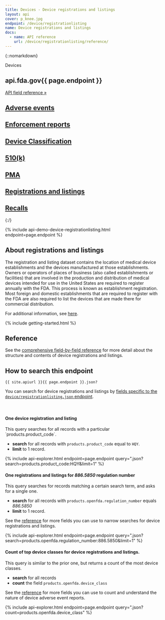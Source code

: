 ```yaml
---
title: Devices - Device registrations and listings
layout: api
cover: p_knee.jpg
endpoint: /device/registrationlisting
name: Device registrations and listings
docs:
  - name: API reference
    url: /device/registrationlisting/reference/
---
```

{::nomarkdown}
<section class="content-heading api {% if page.cover %}cover{% endif %}" style="background-image:url('{{ site.baseurl }}/assets/img/{{ page.cover }}');">
  <div class="content-heading-text">
    <div class="content-heading-title">
      Devices
    </div>
    <h1><span class="faded">api.fda.gov</span>{{ page.endpoint }}</h1>
    <a href="{{ site.baseurl }}{{ page.endpoint }}/reference/" class="api-nav">API field reference »</a>
  </div>
</section>

<div class="row tabs">
  <div class="col-sm-6 tab"><h2><a href="{{ site.baseurl }}/device/event/">Adverse events</a></h2></div>
  <div class="col-sm-6 tab"><h2><a href="{{ site.baseurl }}/device/enforcement/">Enforcement reports</a></h2></div>
  <div class="col-sm-6 tab"><h2><a href="{{ site.baseurl }}/device/classification/">Device Classification</a></h2></div>
  <div class="col-sm-6 tab"><h2><a href="{{ site.baseurl }}/device/510k/">510(k)</a></h2></div>
  <div class="col-sm-6 tab"><h2><a href="{{ site.baseurl }}/device/pma/">PMA</a></h2></div>
  <div class="col-sm-6 tab selected"><h2><a href="{{ site.baseurl }}/device/registrationlisting/">Registrations and listings</a></h2></div>
  <div class="col-sm-6 tab"><h2><a href="{{ site.baseurl }}/device/recall/">Recalls</a></h2></div>
</div>
{:/}

{% include api-demo-device-registrationlisting.html endpoint=page.endpoint %}

<section class="reference">

## About registrations and listings

The registration and listing dataset contains the location of medical device establishments and the devices manufactured at those establishments. Owners or operators of places of business (also called establishments or facilities) that are involved in the production and distribution of medical devices intended for use in the United States are required to register annually with the FDA. This process is known as establishment registration. Most foreign and domestic establishments that are required to register with the FDA are also required to list the devices that are made there for commercial distribution.

For additional information, see [here](http://www.fda.gov/MedicalDevices/DeviceRegulationandGuidance/HowtoMarketYourDevice/RegistrationandListing/default.htm).

<!-- TODO(hansnelsen): add dataset download link once it is ready -->

{% include getting-started.html %}

## Reference

See the <a href="reference/">comprehensive field-by-field reference</a> for more detail about the structure and contents of device registrations and listings.

## How to search this endpoint

    {{ site.apiurl }}{{ page.endpoint }}.json?

You can search for device registrations and listings by <a href="reference/">fields specific to the `device/registrationlisting.json` endpoint</a>.

<div class="api-explorer" style="margin-top: 7ex">
<div class="query">
<h4 class="query-title">One device registration and listing</h4>
<div class="query-description">
This query searches for all records with a particular `products.product_code`.

 - **search** for all records with `products.product_code` equal to `HQY`.
 - **limit** to 1 record.

</div>
</div>
<div class="explorer">
{% include api-explorer.html endpoint=page.endpoint query=".json?search=products.product_code:HQY&limit=1" %}
</div>
</div>

<div class="api-explorer">
<div class="query">
<h4 class="query-title">One registrations and listings for <em>886.5850</em> regulation number</h4>
<div class="query-description">
This query searches for records matching a certain search term, and asks for a single one.

 - **search** for all records with `products.openfda.regulation_number` equals *886.5850*
 - **limit** to 1 record.

See the [reference](reference/) for more fields you can use to narrow searches for device registrations and listings.
</div>
</div>
<div class="explorer">
{% include api-explorer.html endpoint=page.endpoint query=".json?search=products.openfda.regulation_number:886.5850&limit=1" %}
</div>
</div>

<div class="api-explorer">
<div class="query">
<h4 class="query-title">Count of top device classes for device registrations and listings.</h4>
<div class="query-description">
This query is similar to the prior one, but returns a count of the most device classes.

  - **search** for all records
  - **count** the field `products.openfda.device_class`

See the [reference](reference/) for more fields you can use to count and understand the nature of device adverse event reports.
</div>
<!-- <svg class="chart"></svg> -->
</div>
<div class="explorer">
{% include api-explorer.html endpoint=page.endpoint query=".json?count=products.openfda.device_class" %}
</div>
</div>

</section>
